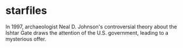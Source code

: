 # starfiles
In 1997, archaeologist Neal D. Johnson's controversial theory about the Ishtar Gate draws the attention of the U.S. government, leading to a mysterious offer.
